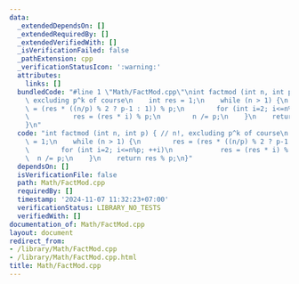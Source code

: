 ```yaml
---
data:
  _extendedDependsOn: []
  _extendedRequiredBy: []
  _extendedVerifiedWith: []
  _isVerificationFailed: false
  _pathExtension: cpp
  _verificationStatusIcon: ':warning:'
  attributes:
    links: []
  bundledCode: "#line 1 \"Math/FactMod.cpp\"\nint factmod (int n, int p) { // n!,\
    \ excluding p^k of course\n    int res = 1;\n    while (n > 1) {\n        res\
    \ = (res * ((n/p) % 2 ? p-1 : 1)) % p;\n        for (int i=2; i<=n%p; ++i)\n \
    \           res = (res * i) % p;\n        n /= p;\n    }\n    return res % p;\n\
    }\n"
  code: "int factmod (int n, int p) { // n!, excluding p^k of course\n    int res\
    \ = 1;\n    while (n > 1) {\n        res = (res * ((n/p) % 2 ? p-1 : 1)) % p;\n\
    \        for (int i=2; i<=n%p; ++i)\n            res = (res * i) % p;\n      \
    \  n /= p;\n    }\n    return res % p;\n}"
  dependsOn: []
  isVerificationFile: false
  path: Math/FactMod.cpp
  requiredBy: []
  timestamp: '2024-11-07 11:32:23+07:00'
  verificationStatus: LIBRARY_NO_TESTS
  verifiedWith: []
documentation_of: Math/FactMod.cpp
layout: document
redirect_from:
- /library/Math/FactMod.cpp
- /library/Math/FactMod.cpp.html
title: Math/FactMod.cpp
---
```

